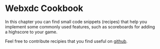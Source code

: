 # Webxdc Cookbook

<!-- this section is inpired by https://rust-lang-nursery.github.io/rust-cookbook/ -->

In this chapter you can find small code snippets (recipes) that help you implement some commonly used features, such as scoreboards for adding a highscore to your game.

Feel free to contribute recipies that you find useful on [github](https://github.com/deltachat/webxdc_docs).
